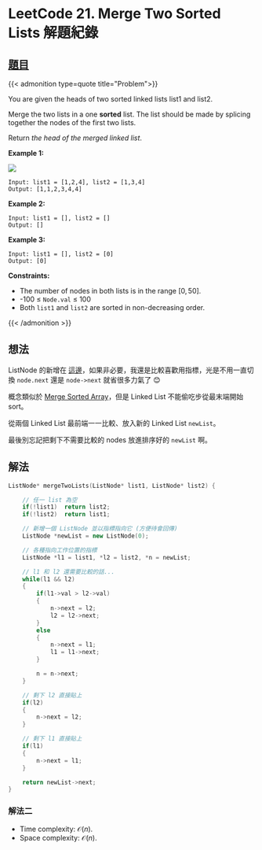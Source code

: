 # LeetCode 21. Merge Two Sorted Lists 解題紀錄


## [題目](https://leetcode.com/problems/merge-two-sorted-lists/)

{{< admonition type=quote title="Problem">}}

You are given the heads of two sorted linked lists list1 and list2.

Merge the two lists in a one **sorted** list. The list should be made by splicing together the nodes of the first two lists.

Return _the head of the merged linked list_.

**Example 1:**

![](https://assets.leetcode.com/uploads/2020/10/03/merge_ex1.jpg)

```
Input: list1 = [1,2,4], list2 = [1,3,4]
Output: [1,1,2,3,4,4]
```

**Example 2:**

```
Input: list1 = [], list2 = []
Output: []
```

**Example 3:**

```
Input: list1 = [], list2 = [0]
Output: [0]
```

**Constraints:**

-   The number of nodes in both lists is in the range $[0, 50]$.
-   -100 $\leq$ `Node.val` $\leq$ 100
-   Both `list1` and `list2` are sorted in non-decreasing order.

{{< /admonition >}}

## 想法

ListNode 的新增在 [這邊](https://eyzim.github.io/posts/leetcode/leetcode_24_swap_nodes_in_pairs/#%E8%A7%A3%E6%B3%95)，如果非必要，我還是比較喜歡用指標，光是不用一直切換 `node.next` 還是 `node->next` 就省很多力氣了 😊

概念類似於 [Merge Sorted Array](https://eyzim.github.io/posts/leetcode/leetcode_88_merge_sorted_array/)，但是 Linked List 不能偷吃步從最末端開始 sort。

從兩個 Linked List 最前端一一比較、放入新的 Linked List `newList`。

最後別忘記把剩下不需要比較的 nodes 放進排序好的 `newList` 啊。

## 解法

```cpp
ListNode* mergeTwoLists(ListNode* list1, ListNode* list2) {

    // 任一 list 為空
    if(!list1)  return list2;
    if(!list2)  return list1;

    // 新增一個 ListNode 並以指標指向它 (方便待會回傳)
    ListNode *newList = new ListNode(0);

    // 各種指向工作位置的指標
    ListNode *l1 = list1, *l2 = list2, *n = newList;

    // l1 和 l2 還需要比較的話...
    while(l1 && l2)
    {
        if(l1->val > l2->val)
        {
            n->next = l2;
            l2 = l2->next;
        }
        else
        {
            n->next = l1;
            l1 = l1->next;
        }

        n = n->next;
    }

    // 剩下 l2 直接貼上
    if(l2)
    {
        n->next = l2;
    }

    // 剩下 l1 直接貼上
    if(l1)
    {
        n->next = l1;
    }

    return newList->next;
}
```

### 解法二

-   Time complexity: $\mathcal{O}(n)$.
-   Space complexity: $\mathcal{O}(n)$.

